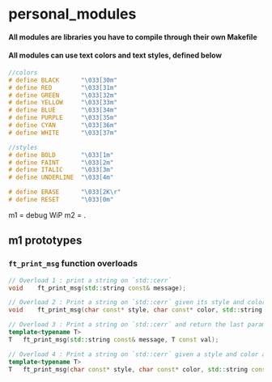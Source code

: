 # personal_modules

#### All modules are libraries you have to compile through their own Makefile
#### All modules can use text colors and text styles, defined below
```C++
//colors
# define BLACK		"\033[30m"
# define RED		"\033[31m"
# define GREEN		"\033[32m"
# define YELLOW		"\033[33m"
# define BLUE		"\033[34m"
# define PURPLE		"\033[35m"
# define CYAN		"\033[36m"
# define WHITE		"\033[37m"

//styles
# define BOLD		"\033[1m"
# define FAINT		"\033[2m"
# define ITALIC		"\033[3m"
# define UNDERLINE	"\033[4m"

# define ERASE		"\033[2K\r"
# define RESET		"\033[0m"
```

m1 = debug WiP
m2 = .


## m1 prototypes

### `ft_print_msg` function overloads

```C++
// Overload 1 : print a string on `std::cerr`
void	ft_print_msg(std::string const& message);

// Overload 2 : Print a string on `std::cerr` given its style and color
void	ft_print_msg(char const* style, char const* color, std::string const& message);

// Overload 3 : Print a string on `std::cerr` and return the last parameter
template<typename T>
T	ft_print_msg(std::string const& message, T const val);

// Overload 4 : Print a string on `std::cerr` given a style and color and return the last parameter
template<typename T>
T	ft_print_msg(char const* style, char const* color, std::string const& message, T const val);
```
